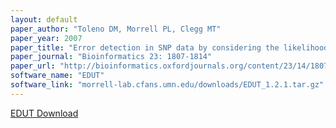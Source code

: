 ```yaml
---
layout: default
paper_author: "Toleno DM, Morrell PL, Clegg MT"
paper_year: 2007
paper_title: "Error detection in SNP data by considering the likelihood of recombinational history implied by three-site combinations"
paper_journal: "Bioinformatics 23: 1807-1814"
paper_url: "http://bioinformatics.oxfordjournals.org/content/23/14/1807.abstract"
software_name: "EDUT"
software_link: "morrell-lab.cfans.umn.edu/downloads/EDUT_1.2.1.tar.gz"
---
```

<a href="morrell-lab.cfans.umn.edu/downloads/EDUT_1.2.1.tar.gz" rel="external">EDUT Download</a>